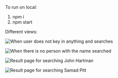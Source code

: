 To run on local:

1. npm i
2. npm start

Different views:

![When user does not key in anything and searches](images/emptySearch.png)

![When there is no person with the name searched](images/noPersonWithThisName.png)

![Result page for searching John Hartman](images/resultsForJohnHartman.png)

![Result page for searching Samad Pitt](images/resultsForSamadPitt.png)
